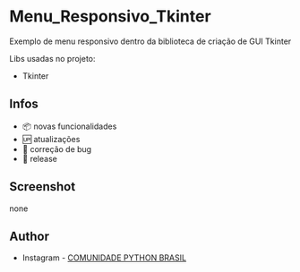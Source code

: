 # Menu_Responsivo_Tkinter

Exemplo de menu responsivo dentro da biblioteca de criação de GUI Tkinter

Libs usadas no projeto:
- Tkinter
## Infos

- :package: novas funcionalidades
- :up: atualizações 
- :ant: correção de bug
- :checkered_flag: release

## Screenshot 

none

## Author

- Instagram - [COMUNIDADE PYTHON BRASIL](https://www.instagram.com/python_brasil/)
